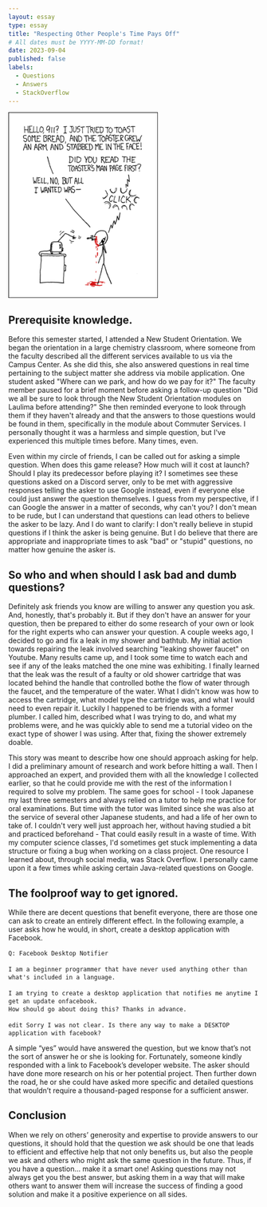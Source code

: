 ```yaml
---
layout: essay
type: essay
title: "Respecting Other People's Time Pays Off"
# All dates must be YYYY-MM-DD format!
date: 2023-09-04
published: false
labels:
  - Questions
  - Answers
  - StackOverflow
---
```


<img width="300px" class="rounded float-start pe-4" src="../img/smart-questions/rtfm.png">

## Prerequisite knowledge.

Before this semester started, I attended a New Student Orientation. We began the orientation in a large chemistry classroom, where someone from the faculty described all the different services available to us via the Campus Center. As she did this, she also answered questions in real time pertaining to the subject matter she address via mobile application. One student asked "Where can we park, and how do we pay for it?" The faculty member paused for a brief moment before asking a follow-up question "Did we all be sure to look through the New Student Orientation modules on Laulima before attending?" She then reminded everyone to look through them if they haven't already and that the answers to those questions would be found in them, specifically in the module about Commuter Services. I personally thought it was a harmless and simple question, but I've experienced this multiple times before. Many times, even.

Even within my circle of friends, I can be called out for asking a simple question. When does this game release? How much will it cost at launch? Should I play its predecessor before playing it? I sometimes see these questions asked on a Discord server, only to be met with aggressive responses telling the asker to use Google instead, even if everyone else could just answer the question themselves. I guess from my perspective, if I can Google the answer in a matter of seconds, why can't you? I don't mean to be rude, but I can understand that questions can lead others to believe the asker to be lazy. And I do want to clarify: I don't really believe in stupid questions if I think the asker is being genuine. But I do believe that there are appropriate and inappropriate times to ask "bad" or "stupid" questions, no matter how genuine the asker is.

## So who and when should I ask bad and dumb questions?

Definitely ask friends you know are willing to answer any question you ask. And, honestly, that's probably it. But if they don't have an answer for your question, then be prepared to either do some research of your own or look for the right experts who can answer your question. A couple weeks ago, I decided to go and fix a leak in my shower and bathtub. My initial action towards repairing the leak involved searching "leaking shower faucet" on Youtube. Many results came up, and I took some time to watch each and see if any of the leaks matched the one mine was exhibiting. I finally learned that the leak was the result of a faulty or old shower cartridge that was located behind the handle that controlled bothe the flow of water through the faucet, and the temperature of the water. What I didn't know was how to access the cartridge, what model type the cartridge was, and what I would need to even repair it. Luckily I happened to be friends with a former plumber. I called him, described what I was trying to do, and what my problems were, and he was quickly able to send me a tutorial video on the exact type of shower I was using. After that, fixing the shower extremely doable.

This story was meant to describe how one should approach asking for help. I did a preliminary amount of research and work before hitting a wall. Then I approached an expert, and provided them with all the knowledge I collected earlier, so that he could provide me with the rest of the information I required to solve my problem. The same goes for school - I took Japanese my last three semesters and always relied on a tutor to help me practice for oral examinations. But time with the tutor was limited since she was also at the service of several other Japanese students, and had a life of her own to take of. I couldn't very well just approach her, without having studied a bit and practiced beforehand - That could easily result in a waste of time. With my computer science classes, I'd sometimes get stuck implementing a data structure or fixing a bug when working on a class project. One resource I learned about, through social media, was Stack Overflow. I personally came upon it a few times while asking certain Java-related questions on Google.

## The foolproof way to get ignored.

While there are decent questions that benefit everyone, there are those one can ask to create an entirely different effect. In the following example, a user asks how he would, in short, create a desktop application with Facebook.

```
Q: Facebook Desktop Notifier

I am a beginner programmer that have never used anything other than what's included in a language.

I am trying to create a desktop application that notifies me anytime I get an update onfacebook. 
How should go about doing this? Thanks in advance.

edit Sorry I was not clear. Is there any way to make a DESKTOP application with facebook?
```

A simple “yes” would have answered the question, but we know that’s not the sort of answer he or she is looking for. Fortunately, someone kindly responded with a link to Facebook’s developer website. The asker should have done more research on his or her potential project. Then further down the road, he or she could have asked more specific and detailed questions that wouldn’t require a thousand-paged response for a sufficient answer.

## Conclusion

When we rely on others’ generosity and expertise to provide answers to our questions, it should hold that the question we ask should be one that leads to efficient and effective help that not only benefits us, but also the people we ask and others who might ask the same question in the future. Thus, if you have a question… make it a smart one! Asking questions may not always get you the best answer, but asking them in a way that will make others want to answer them will increase the success of finding a good solution and make it a positive experience on all sides.
